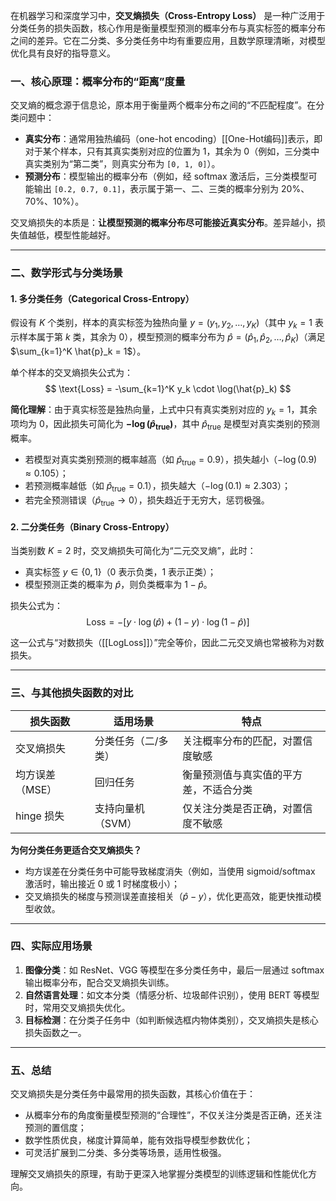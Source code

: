 在机器学习和深度学习中，**交叉熵损失（Cross-Entropy Loss）** 是一种广泛用于分类任务的损失函数，核心作用是衡量模型预测的概率分布与真实标签的概率分布之间的差异。它在二分类、多分类任务中均有重要应用，且数学原理清晰，对模型优化具有良好的指导意义。

### 一、核心原理：概率分布的“距离”度量

交叉熵的概念源于信息论，原本用于衡量两个概率分布之间的“不匹配程度”。在分类问题中：

- **真实分布**：通常用独热编码（one-hot encoding）[[One-Hot编码]]表示，即对于某个样本，只有其真实类别对应的位置为 1，其余为 0（例如，三分类中真实类别为“第二类”，则真实分布为 `[0, 1, 0]`）。
- **预测分布**：模型输出的概率分布（例如，经 softmax 激活后，三分类模型可能输出 `[0.2, 0.7, 0.1]`，表示属于第一、二、三类的概率分别为 20%、70%、10%）。

交叉熵损失的本质是：**让模型预测的概率分布尽可能接近真实分布**。差异越小，损失值越低，模型性能越好。

---

### 二、数学形式与分类场景

#### 1. 多分类任务（Categorical Cross-Entropy）

假设有 $K$ 个类别，样本的真实标签为独热向量 $y = (y_1, y_2, \dots, y_K)$（其中 $y_k = 1$ 表示样本属于第 $k$ 类，其余为 0），模型预测的概率分布为 $\hat{p} = (\hat{p}_1, \hat{p}_2, \dots, \hat{p}_K)$（满足 $\sum_{k=1}^K \hat{p}_k = 1$）。

单个样本的交叉熵损失公式为：  
$$
\text{Loss} = -\sum_{k=1}^K y_k \cdot \log(\hat{p}_k)
$$

**简化理解**：由于真实标签是独热向量，上式中只有真实类别对应的 $y_k = 1$，其余项均为 0，因此损失可简化为 **$- \log(\hat{p}_{\text{true}})$**，其中 $\hat{p}_{\text{true}}$ 是模型对真实类别的预测概率。

- 若模型对真实类别预测的概率越高（如 $\hat{p}_{\text{true}} = 0.9$），损失越小（$- \log(0.9) \approx 0.105$）；  
- 若预测概率越低（如 $\hat{p}_{\text{true}} = 0.1$），损失越大（$- \log(0.1) \approx 2.303$）；  
- 若完全预测错误（$\hat{p}_{\text{true}} \to 0$），损失趋近于无穷大，惩罚极强。

#### 2. 二分类任务（Binary Cross-Entropy）

当类别数 $K=2$ 时，交叉熵损失可简化为“二元交叉熵”，此时：

- 真实标签 $y \in \{0, 1\}$（0 表示负类，1 表示正类）；  
- 模型预测正类的概率为 $\hat{p}$，则负类概率为 $1 - \hat{p}$。

损失公式为：  
$$
\text{Loss} = -[y \cdot \log(\hat{p}) + (1 - y) \cdot \log(1 - \hat{p})]
$$

这一公式与“对数损失（[[LogLoss]]）”完全等价，因此二元交叉熵也常被称为对数损失。

---

### 三、与其他损失函数的对比

| **损失函数**       | **适用场景**       | **特点**                                  |
|--------------------|--------------------|-------------------------------------------|
| 交叉熵损失         | 分类任务（二/多类） | 关注概率分布的匹配，对置信度敏感          |
| 均方误差（MSE）    | 回归任务           | 衡量预测值与真实值的平方差，不适合分类    |
| hinge 损失         | 支持向量机（SVM）  | 仅关注分类是否正确，对置信度不敏感        |

**为何分类任务更适合交叉熵损失？**

- 均方误差在分类任务中可能导致梯度消失（例如，当使用 sigmoid/softmax 激活时，输出接近 0 或 1 时梯度极小）；  
- 交叉熵损失的梯度与预测误差直接相关（$\hat{p} - y$），优化更高效，能更快推动模型收敛。

---

### 四、实际应用场景

1. **图像分类**：如 ResNet、VGG 等模型在多分类任务中，最后一层通过 softmax 输出概率分布，配合交叉熵损失训练。  
2. **自然语言处理**：如文本分类（情感分析、垃圾邮件识别），使用 BERT 等模型时，常用交叉熵损失优化。  
3. **目标检测**：在分类子任务中（如判断候选框内物体类别），交叉熵损失是核心损失函数之一。

---

### 五、总结

交叉熵损失是分类任务中最常用的损失函数，其核心价值在于：

- 从概率分布的角度衡量模型预测的“合理性”，不仅关注分类是否正确，还关注预测的置信度；  
- 数学性质优良，梯度计算简单，能有效指导模型参数优化；  
- 可灵活扩展到二分类、多分类等场景，适用性极强。

理解交叉熵损失的原理，有助于更深入地掌握分类模型的训练逻辑和性能优化方向。